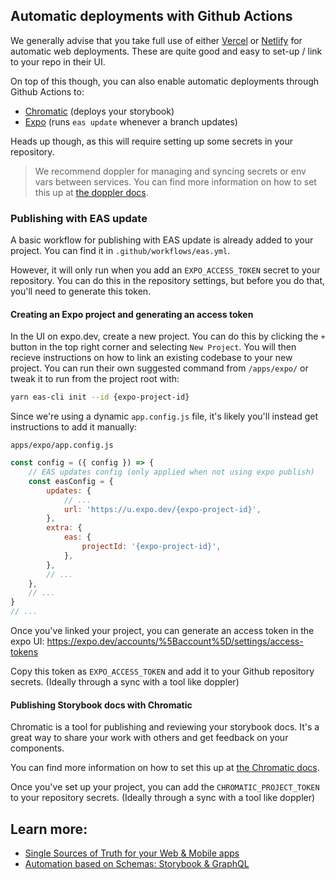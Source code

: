 ## Automatic deployments with Github Actions

We generally advise that you take full use of either [Vercel](vercel.com) or [Netlify](netlify.com) for automatic web deployments. These are quite good and easy to set-up / link to your repo in their UI.

On top of this though, you can also enable automatic deployments through Github Actions to:
- [Chromatic](https://www.chromatic.com/) (deploys your storybook)
- [Expo](https://github.com/expo/expo-github-action) (runs `eas update` whenever a branch updates)

Heads up though, as this will require setting up some secrets in your repository.

> We recommend doppler for managing and syncing secrets or env vars between services. You can find more information on how to set this up at [the doppler docs](https://docs.doppler.com/docs/github-actions).

### Publishing with EAS update

A basic workflow for publishing with EAS update is already added to your project. You can find it in `.github/workflows/eas.yml`.

However, it will only run when you add an `EXPO_ACCESS_TOKEN` secret to your repository. You can do this in the repository settings, but before you do that, you'll need to generate this token.

#### Creating an Expo project and generating an access token

In the UI on expo.dev, create a new project. You can do this by clicking the `+` button in the top right corner and selecting `New Project`. You will then recieve instructions on how to link an existing codebase to your new project. You can run their own suggested command from `/apps/expo/` or tweak it to run from the project root with:

```bash
yarn eas-cli init --id {expo-project-id}
```

Since we're using a dynamic `app.config.js` file, it's likely you'll instead get instructions to add it manually:

`apps/expo/app.config.js`

```js
const config = ({ config }) => {
    // EAS updates config (only applied when not using expo publish)
    const easConfig = {
        updates: {
            // ...
            url: 'https://u.expo.dev/{expo-project-id}',
        },
        extra: {
            eas: {
                projectId: '{expo-project-id}',
            },
        },
        // ...
    },
    // ...
}
// ...
```

Once you've linked your project, you can generate an access token in the expo UI:
https://expo.dev/accounts/%5Baccount%5D/settings/access-tokens

Copy this token as `EXPO_ACCESS_TOKEN` and add it to your Github repository secrets. (Ideally through a sync with a tool like doppler)

#### Publishing Storybook docs with Chromatic

Chromatic is a tool for publishing and reviewing your storybook docs. It's a great way to share your work with others and get feedback on your components.

You can find more information on how to set this up at [the Chromatic docs](https://www.chromatic.com/docs/setup).

Once you've set up your project, you can add the `CHROMATIC_PROJECT_TOKEN` to your repository secrets. (Ideally through a sync with a tool like doppler)

## Learn more:

- [Single Sources of Truth for your Web & Mobile apps](/packages/@aetherspace/schemas/README.md)
- [Automation based on Schemas: Storybook & GraphQL](/packages/@registries/README.md)
